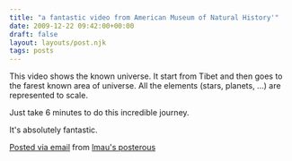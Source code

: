 ```yaml
---
title: "a fantastic video from American Museum of Natural History'"
date: 2009-12-22 09:42:00+00:00
draft: false
layout: layouts/post.njk
tags: posts
---
```


This video shows the known universe. It start from Tibet and then goes to the farest known area of universe. All the elements (stars, planets, ...) are represented to scale.

Just take 6 minutes to do this incredible journey.

It's absolutely fantastic.  


[Posted via email](http://posterous.com)  from [lmau's posterous](http://lmau.posterous.com/the-known-universe-a-fantastic-video-from-ame)
